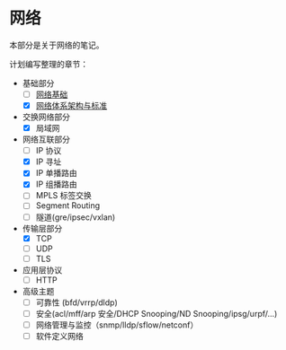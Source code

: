 # 网络

本部分是关于网络的笔记。

计划编写整理的章节：

- 基础部分
  - [ ] [网络基础](/networking/basic.md)
  - [x] [网络体系架构与标准](/networking/arch.md)
- 交换网络部分
  - [x] 局域网
- 网络互联部分
  - [ ] IP 协议
  - [x] IP 寻址
  - [x] IP 单播路由
  - [x] IP 组播路由
  - [ ] MPLS 标签交换
  - [ ] Segment Routing
  - [ ] 隧道(gre/ipsec/vxlan)
- 传输层部分
  - [x] TCP
  - [ ] UDP
  - [ ] TLS
- 应用层协议
  - [ ] HTTP
- 高级主题
  - [ ] 可靠性 (bfd/vrrp/dldp)
  - [ ] 安全(acl/mff/arp 安全/DHCP Snooping/ND Snooping/ipsg/urpf/...)
  - [ ] 网络管理与监控（snmp/lldp/sflow/netconf）
  - [ ] 软件定义网络
